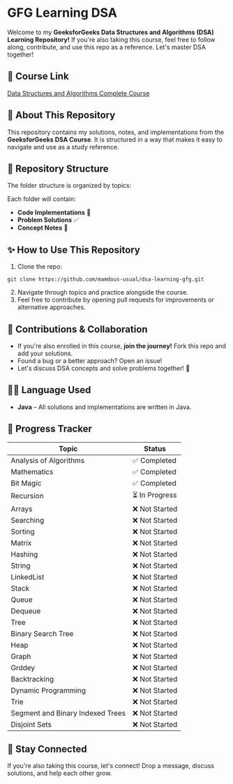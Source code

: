 # GFG Learning DSA 

Welcome to my **GeeksforGeeks Data Structures and Algorithms (DSA) Learning Repository!** If you're also taking this course, feel free to follow along, contribute, and use this repo as a reference. Let's master DSA together!

## 📌 Course Link  
[Data Structures and Algorithms Complete Course](https://www.udemy.com/course/data-structures-and-algorithms-complete-course-cpp-java/) 

## 📖 About This Repository  
This repository contains my solutions, notes, and implementations from the **GeeksforGeeks DSA Course**. It is structured in a way that makes it easy to navigate and use as a study reference.

## 📂 Repository Structure  
The folder structure is organized by topics:  

Each folder will contain:  
- **Code Implementations** 📝  
- **Problem Solutions** ✅  
- **Concept Notes** 📄  

## ✨ How to Use This Repository  
1. Clone the repo:  
```
git clone https://github.com/mamdous-usual/dsa-learning-gfg.git
```
2. Navigate through topics and practice alongside the course.  
3. Feel free to contribute by opening pull requests for improvements or alternative approaches.  

## 🤝 Contributions & Collaboration  
- If you're also enrolled in this course, **join the journey!** Fork this repo and add your solutions.  
- Found a bug or a better approach? Open an issue!  
- Let's discuss DSA concepts and solve problems together! 💬  

## 🧑‍💻 Language Used
- **Java** – All solutions and implementations are written in Java.

## 📅 Progress Tracker  
| Topic             | Status |
|------------------|--------|
| Analysis of Algorithms | ✅ Completed  |
| Mathematics      | ✅ Completed  |
| Bit Magic        | ✅ Completed  |
| Recursion        | ⏳ In Progress|
| Arrays           | ❌ Not Started |
| Searching        | ❌ Not Started |
| Sorting          | ❌ Not Started |
| Matrix           | ❌ Not Started |
| Hashing          | ❌ Not Started |
| String           | ❌ Not Started |
| LinkedList       | ❌ Not Started |
| Stack            | ❌ Not Started |
| Queue            | ❌ Not Started |
| Dequeue          | ❌ Not Started |
| Tree             | ❌ Not Started |
| Binary Search Tree | ❌ Not Started |
| Heap             | ❌ Not Started |
| Graph            | ❌ Not Started |
| Grddey           | ❌ Not Started |
| Backtracking     | ❌ Not Started |
| Dynamic Programming | ❌ Not Started |
| Trie             | ❌ Not Started |
| Segment and  Binary Indexed Trees | ❌ Not Started |
| Disjoint Sets    | ❌ Not Started |
 

## 📢 Stay Connected  
If you're also taking this course, let's connect! Drop a message, discuss solutions, and help each other grow. 

